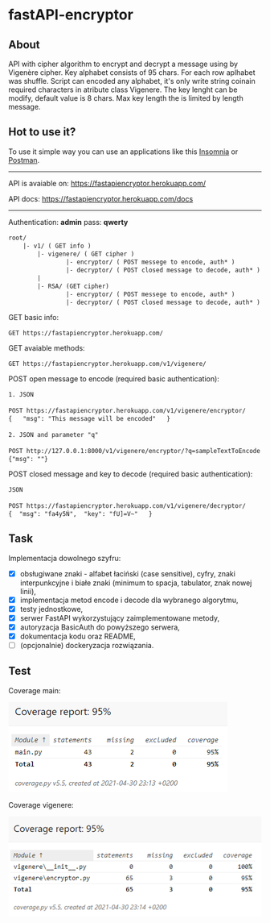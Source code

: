 # fastAPI-encryptor

## About

API with cipher algorithm to encrypt and decrypt a message using by Vigenère cipher.
Key alphabet consists of 95 chars. For each row aplhabet was shuffle.
Script can encoded any alphabet, it's only write string coinain required characters in atribute class Vigenere.
The key lenght can be modify, default value is 8 chars. Max key length the is limited by length message.

## Hot to use it?
To use it simple way you can use an applications like this [Insomnia](https://insomnia.rest/) or [Postman](https://www.postman.com/).
***
API is avaiable on: https://fastapiencryptor.herokuapp.com/

API docs: https://fastapiencryptor.herokuapp.com/docs
***

Authentication: **admin** pass: **qwerty**

    root/
        |- v1/ ( GET info )
            |- vigenere/ ( GET cipher )
                    |- encryptor/ ( POST messege to encode, auth* )
                    |- decryptor/ ( POST closed message to decode, auth* )
            |
            |- RSA/ (GET cipher)
                    |- encryptor/ ( POST messege to encode, auth* )
                    |- decryptor/ ( POST closed message to decode, auth* )

GET basic info:

    GET https://fastapiencryptor.herokuapp.com/

GET avaiable methods:

    GET https://fastapiencryptor.herokuapp.com/v1/vigenere/

POST open message to encode (required basic authentication):

    1. JSON

    POST https://fastapiencryptor.herokuapp.com/v1/vigenere/encryptor/
    {   "msg": "This message will be encoded"   }

    2. JSON and parameter "q"

    POST http://127.0.0.1:8000/v1/vigenere/encryptor/?q=sampleTextToEncode
    {"msg": ""}

POST closed message and key to decode (required basic authentication):
    
    JSON

    POST https://fastapiencryptor.herokuapp.com/v1/vigenere/decryptor/
    {  "msg": "fa4y5Ń",  "key": "fU]=V~"   }

## Task
Implementacja dowolnego szyfru:
- [x] obsługiwane znaki - alfabet łaciński (case sensitive), cyfry, znaki interpunkcyjne i
białe znaki (minimum to spacja, tabulator, znak nowej linii),
- [x] implementacja metod encode i decode dla wybranego algorytmu,
- [x] testy jednostkowe,
- [x] serwer FastAPI wykorzystujący zaimplementowane metody,
- [x] autoryzacja BasicAuth do powyższego serwera,
- [x] dokumentacja kodu oraz README,
- [ ] (opcjonalnie) dockeryzacja rozwiązania.

## Test

Coverage main:

![img.png](additionalfiles\img\img.png)

Coverage vigenere:

![img_1.png](additionalfiles\img\img_1.png)


